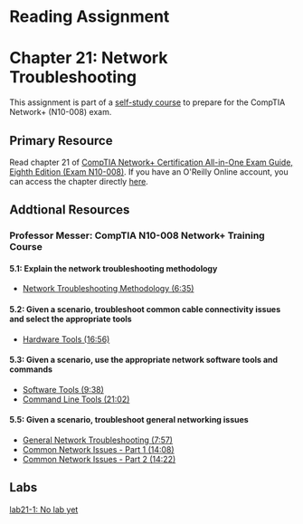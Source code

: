 # Reading Assignment
# Chapter 21: Network Troubleshooting
This assignment is part of a [self-study course](../README.md) to prepare for the CompTIA Network+ (N10-008) exam.
## Primary Resource
Read chapter 21 of [CompTIA Network+ Certification All-in-One Exam Guide, Eighth Edition (Exam N10-008)](https://www.amazon.com/CompTIA-Network-Certification-N10-008-Comptia/dp/1264269056).  If you have an O'Reilly Online account, you can access the chapter directly [here](https://learning.oreilly.com/library/view/foo/xxxxxxxxxxxxx/ch21.xhtml).
## Addtional Resources

### Professor Messer: CompTIA N10-008 Network+ Training Course


#### 5.1: Explain the network troubleshooting methodology
- [Network Troubleshooting Methodology (6:35)](https://www.youtube.com/watch?v=L-hlrK9Dq7I&list=PLG49S3nxzAnlCJiCrOYuRYb6cne864a7G&index=83)

#### 5.2: Given a scenario, troubleshoot common cable connectivity issues and select the appropriate tools
- [Hardware Tools (16:56)](https://www.youtube.com/watch?v=4TPSHsqE15s&list=PLG49S3nxzAnlCJiCrOYuRYb6cne864a7G&index=86)

#### 5.3: Given a scenario, use the appropriate network software tools and commands
- [Software Tools (9:38)](https://www.youtube.com/watch?v=IIlgojrwjB4&list=PLG49S3nxzAnlCJiCrOYuRYb6cne864a7G&index=87)
- [Command Line Tools (21:02)](https://www.youtube.com/watch?v=6t9C72BXQHw&list=PLG49S3nxzAnlCJiCrOYuRYb6cne864a7G&index=88)

#### 5.5: Given a scenario, troubleshoot general networking issues
- [General Network Troubleshooting (7:57)](https://www.youtube.com/watch?v=OKI4CIItKK8&list=PLG49S3nxzAnlCJiCrOYuRYb6cne864a7G&index=91)
- [Common Network Issues - Part 1 (14:08)](https://www.youtube.com/watch?v=XfvBsCcJ500&list=PLG49S3nxzAnlCJiCrOYuRYb6cne864a7G&index=92)
- [Common Network Issues - Part 2 (14:22)](https://www.youtube.com/watch?v=W0Sm8mKwNII&list=PLG49S3nxzAnlCJiCrOYuRYb6cne864a7G&index=93)
## Labs
[lab21-1: No lab yet](lab21-1.md)</br>

